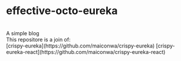 # effective-octo-eureka
<br>
A simple blog
<br>
This repositore is a join of:
<br>
[crispy-eureka](https://github.com/maiconwa/crispy-eureka)
[crispy-eureka-react](https://github.com/maiconwa/crispy-eureka-react)
<br>
